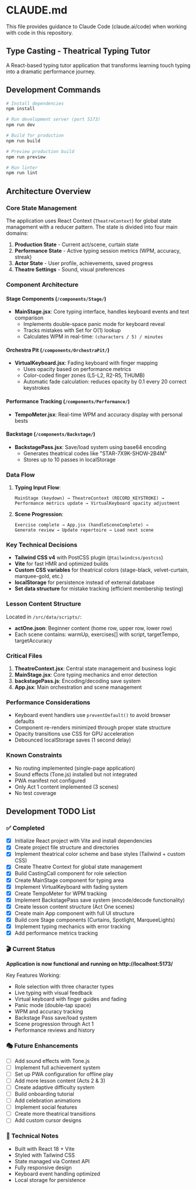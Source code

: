 # CLAUDE.md

This file provides guidance to Claude Code (claude.ai/code) when working with code in this repository.

## Type Casting - Theatrical Typing Tutor

A React-based typing tutor application that transforms learning touch typing into a dramatic performance journey.

## Development Commands

```bash
# Install dependencies
npm install

# Run development server (port 5173)
npm run dev

# Build for production
npm run build

# Preview production build
npm run preview

# Run linter
npm run lint
```

## Architecture Overview

### Core State Management
The application uses React Context (`TheatreContext`) for global state management with a reducer pattern. The state is divided into four main domains:

1. **Production State** - Current act/scene, curtain state
2. **Performance State** - Active typing session metrics (WPM, accuracy, streak)
3. **Actor State** - User profile, achievements, saved progress
4. **Theatre Settings** - Sound, visual preferences

### Component Architecture

#### Stage Components (`/components/Stage/`)
- **MainStage.jsx**: Core typing interface, handles keyboard events and text comparison
  - Implements double-space panic mode for keyboard reveal
  - Tracks mistakes with Set for O(1) lookup
  - Calculates WPM in real-time: `(characters / 5) / minutes`
  
#### Orchestra Pit (`/components/OrchestraPit/`)
- **VirtualKeyboard.jsx**: Fading keyboard with finger mapping
  - Uses opacity based on performance metrics
  - Color-coded finger zones (L5-L2, R2-R5, THUMB)
  - Automatic fade calculation: reduces opacity by 0.1 every 20 correct keystrokes

#### Performance Tracking (`/components/Performance/`)
- **TempoMeter.jsx**: Real-time WPM and accuracy display with personal bests

#### Backstage (`/components/Backstage/`)
- **BackstagePass.jsx**: Save/load system using base64 encoding
  - Generates theatrical codes like "STAR-7X9K-SHOW-2B4M"
  - Stores up to 10 passes in localStorage

### Data Flow

1. **Typing Input Flow**:
   ```
   MainStage (keydown) → TheatreContext (RECORD_KEYSTROKE) → 
   Performance metrics update → VirtualKeyboard opacity adjustment
   ```

2. **Scene Progression**:
   ```
   Exercise complete → App.jsx (handleSceneComplete) → 
   Generate review → Update repertoire → Load next scene
   ```

### Key Technical Decisions

- **Tailwind CSS v4** with PostCSS plugin (`@tailwindcss/postcss`)
- **Vite** for fast HMR and optimized builds
- **Custom CSS variables** for theatrical colors (stage-black, velvet-curtain, marquee-gold, etc.)
- **localStorage** for persistence instead of external database
- **Set data structure** for mistake tracking (efficient membership testing)

### Lesson Content Structure

Located in `/src/data/scripts/`:
- **actOne.json**: Beginner content (home row, upper row, lower row)
- Each scene contains: warmUp, exercises[] with script, targetTempo, targetAccuracy

### Critical Files

1. **TheatreContext.jsx**: Central state management and business logic
2. **MainStage.jsx**: Core typing mechanics and error detection
3. **backstagePass.js**: Encoding/decoding save system
4. **App.jsx**: Main orchestration and scene management

### Performance Considerations

- Keyboard event handlers use `preventDefault()` to avoid browser defaults
- Component re-renders minimized through proper state structure
- Opacity transitions use CSS for GPU acceleration
- Debounced localStorage saves (1 second delay)

### Known Constraints

- No routing implemented (single-page application)
- Sound effects (Tone.js) installed but not integrated
- PWA manifest not configured
- Only Act 1 content implemented (3 scenes)
- No test coverage

## Development TODO List

### ✅ Completed
- [x] Initialize React project with Vite and install dependencies
- [x] Create project file structure and directories
- [x] Implement theatrical color scheme and base styles (Tailwind + custom CSS)
- [x] Create Theatre Context for global state management
- [x] Build CastingCall component for role selection
- [x] Create MainStage component for typing area
- [x] Implement VirtualKeyboard with fading system
- [x] Create TempoMeter for WPM tracking
- [x] Implement BackstagePass save system (encode/decode functionality)
- [x] Create lesson content structure (Act One scenes)
- [x] Create main App component with full UI structure
- [x] Build core Stage components (Curtains, Spotlight, MarqueeLights)
- [x] Implement typing mechanics with error tracking
- [x] Add performance metrics tracking

### 🎬 Current Status
**Application is now functional and running on http://localhost:5173/**

Key Features Working:
- Role selection with three character types
- Live typing with visual feedback
- Virtual keyboard with finger guides and fading
- Panic mode (double-tap space) 
- WPM and accuracy tracking
- Backstage Pass save/load system
- Scene progression through Act 1
- Performance reviews and history

### 🎭 Future Enhancements
- [ ] Add sound effects with Tone.js
- [ ] Implement full achievement system
- [ ] Set up PWA configuration for offline play
- [ ] Add more lesson content (Acts 2 & 3)
- [ ] Create adaptive difficulty system
- [ ] Build onboarding tutorial
- [ ] Add celebration animations
- [ ] Implement social features
- [ ] Create more theatrical transitions
- [ ] Add custom cursor designs

### 📝 Technical Notes
- Built with React 18 + Vite
- Styled with Tailwind CSS
- State managed via Context API
- Fully responsive design
- Keyboard event handling optimized
- Local storage for persistence